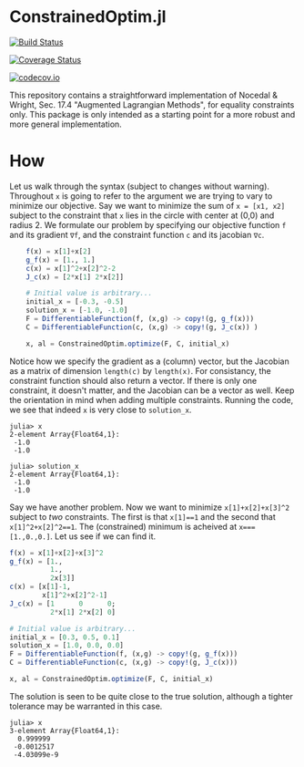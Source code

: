 # ConstrainedOptim.jl

[![Build Status](https://travis-ci.org/cortner/ConstrainedOptim.jl.svg?branch=master)](https://travis-ci.org/cortner/ConstrainedOptim.jl)

[![Coverage Status](https://coveralls.io/repos/cortner/ConstrainedOptim.jl/badge.svg?branch=master&service=github)](https://coveralls.io/github/cortner/ConstrainedOptim.jl?branch=master)

[![codecov.io](http://codecov.io/github/cortner/ConstrainedOptim.jl/coverage.svg?branch=master)](http://codecov.io/github/cortner/ConstrainedOptim.jl?branch=master)

This repository contains a straightforward implementation of
Nocedal & Wright, Sec. 17.4 "Augmented Lagrangian Methods", for
equality constraints only. This package is only intended as a starting
point for a more robust and more general implementation.

# How

Let us walk through the syntax (subject to changes without warning). Throughout
`x` is going to refer to the argument we are trying to vary to minimize our objective.
Say we want to minimize the sum of `x = [x1, x2]` subject to the constraint that `x` lies in
the circle with center at (0,0) and radius 2. We formulate our problem by specifying
our objective function `f` and its gradient `∇f`, and the constraint function `c`
and its jacobian `∇c`.
```julia
    f(x) = x[1]+x[2]
    g_f(x) = [1., 1.]
    c(x) = x[1]^2+x[2]^2-2
    J_c(x) = [2*x[1] 2*x[2]]

    # Initial value is arbitrary...
    initial_x = [-0.3, -0.5]
    solution_x = [-1.0, -1.0]
    F = DifferentiableFunction(f, (x,g) -> copy!(g, g_f(x)))
    C = DifferentiableFunction(c, (x,g) -> copy!(g, J_c(x)) )

    x, al = ConstrainedOptim.optimize(F, C, initial_x)
```
Notice how we specify the gradient as a (column) vector, but the Jacobian as a matrix
of dimension `length(c)` by `length(x)`. For consistancy, the constraint function should
also return a vector. If there is only one constraint, it doesn't matter, and the Jacobian
can be a vector as well. Keep the orientation in mind when adding multiple constraints.
Running the code, we see that indeed `x` is very close to `solution_x`.
```jlcon
julia> x
2-element Array{Float64,1}:
 -1.0
 -1.0

julia> solution_x
2-element Array{Float64,1}:
 -1.0
 -1.0
```

Say we have another problem. Now we want to minimize `x[1]+x[2]+x[3]^2` subject to
*two* constraints. The first is that `x[1]==1` and the second that `x[1]^2+x[2]^2==1`.
The (constrained) minimum is acheived at `x===[1.,0.,0.]`. Let us see if we can find it.
```julia
f(x) = x[1]+x[2]+x[3]^2
g_f(x) = [1.,
          1.,
          2x[3]]
c(x) = [x[1]-1,
        x[1]^2+x[2]^2-1]
J_c(x) = [1      0      0;
          2*x[1] 2*x[2] 0]

# Initial value is arbitrary...
initial_x = [0.3, 0.5, 0.1]
solution_x = [1.0, 0.0, 0.0]
F = DifferentiableFunction(f, (x,g) -> copy!(g, g_f(x)))
C = DifferentiableFunction(c, (x,g) -> copy!(g, J_c(x)))

x, al = ConstrainedOptim.optimize(F, C, initial_x)
```
The solution is seen to be quite close to the true solution, although
a tighter tolerance may be warranted in this case.
```jlcon
julia> x
3-element Array{Float64,1}:
  0.999999  
 -0.0012517
 -4.03099e-9
```
